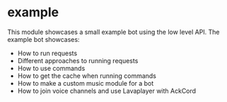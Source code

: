 # example

This module showcases a small example bot using the low level API. The example bot showcases:

* How to run requests
* Different approaches to running requests
* How to use commands
* How to get the cache when running commands
* How to make a custom music module for a bot
* How to join voice channels and use Lavaplayer with AckCord